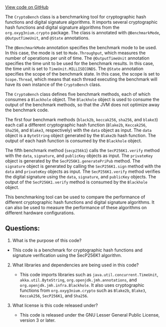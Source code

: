 [View code on GitHub](https://github.com/oxyg3nium/oxyg3nium/benchmark/src/main/scala/org/oxyg3nium/benchmark/CryptoBench.scala)

The `CryptoBench` class is a benchmarking tool for cryptographic hash functions and digital signature algorithms. It imports several cryptographic hash functions and digital signature algorithms from the `org.oxyg3nium.crypto` package. The class is annotated with `@BenchmarkMode`, `@OutputTimeUnit`, and `@State` annotations. 

The `@BenchmarkMode` annotation specifies the benchmark mode to be used. In this case, the mode is set to `Mode.Throughput`, which measures the number of operations per unit of time. The `@OutputTimeUnit` annotation specifies the time unit to be used for the benchmark results. In this case, the time unit is set to `TimeUnit.MILLISECONDS`. The `@State` annotation specifies the scope of the benchmark state. In this case, the scope is set to `Scope.Thread`, which means that each thread executing the benchmark will have its own instance of the `CryptoBench` class.

The `CryptoBench` class defines five benchmark methods, each of which consumes a `Blackhole` object. The `Blackhole` object is used to consume the output of the benchmark methods, so that the JVM does not optimize away the benchmark code. 

The first four benchmark methods (`black2b`, `keccak256`, `sha256`, and `blake3`) each call a different cryptographic hash function (`Blake2b`, `Keccak256`, `Sha256`, and `Blake3`, respectively) with the `data` object as input. The `data` object is a `ByteString` object generated by the `Blake2b` hash function. The output of each hash function is consumed by the `Blackhole` object.

The fifth benchmark method (`secp256k1`) calls the `SecP256K1.verify` method with the `data`, `signature`, and `publicKey` objects as input. The `privateKey` object is generated by the `SecP256K1.generatePriPub` method. The `signature` object is generated by calling the `SecP256K1.sign` method with the `data` and `privateKey` objects as input. The `SecP256K1.verify` method verifies the digital signature using the `data`, `signature`, and `publicKey` objects. The output of the `SecP256K1.verify` method is consumed by the `Blackhole` object.

This benchmarking tool can be used to compare the performance of different cryptographic hash functions and digital signature algorithms. It can also be used to measure the performance of these algorithms on different hardware configurations.
## Questions: 
 1. What is the purpose of this code?
   - This code is a benchmark for cryptographic hash functions and signature verification using the SecP256K1 algorithm.

2. What libraries and dependencies are being used in this code?
   - This code imports libraries such as `java.util.concurrent.TimeUnit`, `akka.util.ByteString`, `org.openjdk.jmh.annotations`, and `org.openjdk.jmh.infra.Blackhole`. It also uses cryptographic functions from `org.oxyg3nium.crypto` such as `Blake2b`, `Blake3`, `Keccak256`, `SecP256K1`, and `Sha256`.

3. What license is this code released under?
   - This code is released under the GNU Lesser General Public License, version 3 or later.